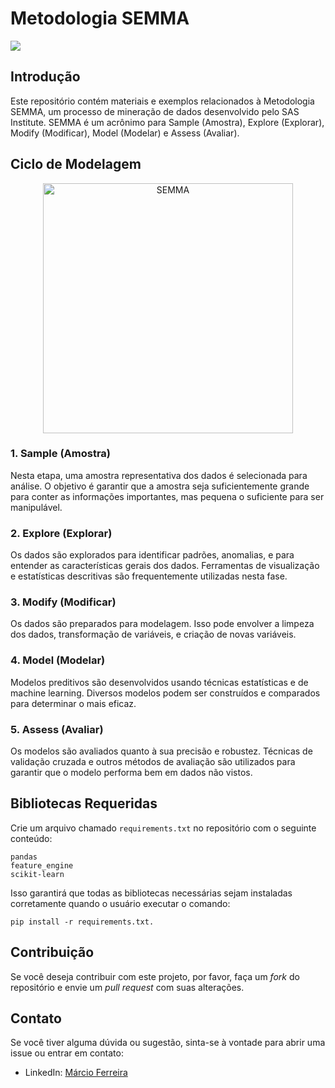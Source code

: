 # Metodologia SEMMA

<img src="https://github.com/msftro/Projetos-Packt/assets/145237548/be1b5dec-b5bb-4f75-9afc-ec8aea623dd6">

## Introdução

Este repositório contém materiais e exemplos relacionados à Metodologia SEMMA, um processo de mineração de dados desenvolvido pelo SAS Institute. SEMMA é um acrônimo para Sample (Amostra), Explore (Explorar), Modify (Modificar), Model (Modelar) e Assess (Avaliar).

## Ciclo de Modelagem

<p align="center">
  <img src="https://github.com/msftro/Projetos-Packt/assets/145237548/84751272-f366-4823-a1fa-e4cf0eecf058" alt="SEMMA" width="400"/>
</p>

### 1. Sample (Amostra)
Nesta etapa, uma amostra representativa dos dados é selecionada para análise. O objetivo é garantir que a amostra seja suficientemente grande para conter as informações importantes, mas pequena o suficiente para ser manipulável.

### 2. Explore (Explorar)
Os dados são explorados para identificar padrões, anomalias, e para entender as características gerais dos dados. Ferramentas de visualização e estatísticas descritivas são frequentemente utilizadas nesta fase.

### 3. Modify (Modificar)
Os dados são preparados para modelagem. Isso pode envolver a limpeza dos dados, transformação de variáveis, e criação de novas variáveis.

### 4. Model (Modelar)
Modelos preditivos são desenvolvidos usando técnicas estatísticas e de machine learning. Diversos modelos podem ser construídos e comparados para determinar o mais eficaz.

### 5. Assess (Avaliar)
Os modelos são avaliados quanto à sua precisão e robustez. Técnicas de validação cruzada e outros métodos de avaliação são utilizados para garantir que o modelo performa bem em dados não vistos.

## Bibliotecas Requeridas

Crie um arquivo chamado `requirements.txt` no repositório com o seguinte conteúdo:

```plaintext
pandas
feature_engine
scikit-learn
```

Isso garantirá que todas as bibliotecas necessárias sejam instaladas corretamente quando o usuário executar o comando:

```
pip install -r requirements.txt.
```

## Contribuição

Se você deseja contribuir com este projeto, por favor, faça um *fork* do repositório e envie um *pull request* com suas alterações.

## Contato

Se você tiver alguma dúvida ou sugestão, sinta-se à vontade para abrir uma issue ou entrar em contato:

- LinkedIn: [Márcio Ferreira](https://www.linkedin.com/in/ms-ferreira)
